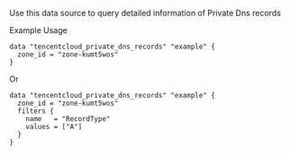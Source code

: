 Use this data source to query detailed information of Private Dns records

Example Usage

```hcl
data "tencentcloud_private_dns_records" "example" {
  zone_id = "zone-kumt5wos"
}
```

Or

```hcl
data "tencentcloud_private_dns_records" "example" {
  zone_id = "zone-kumt5wos"
  filters {
    name   = "RecordType"
    values = ["A"]
  }
}
```
